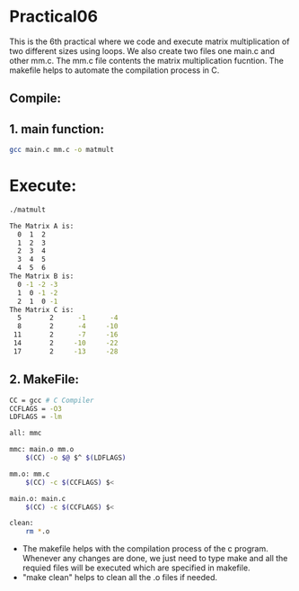 # Practical06

This is the 6th practical where we code and execute matrix multiplication of two different sizes using loops. We also create two files one main.c and other mm.c. 
The mm.c file contents the matrix multiplication fucntion.
The makefile helps to automate the compilation process in C. 

## Compile:

## 1. main function:

```bash
gcc main.c mm.c -o matmult

```
# Execute:

```bash
./matmult

The Matrix A is:
  0  1  2
  1  2  3
  2  3  4
  3  4  5
  4  5  6
The Matrix B is:
  0 -1 -2 -3
  1  0 -1 -2
  2  1  0 -1
The Matrix C is:
  5       2      -1      -4
  8       2      -4     -10
 11       2      -7     -16
 14       2     -10     -22
 17       2     -13     -28
```
## 2. MakeFile:

```bash
CC = gcc # C Compiler
CCFLAGS = -O3
LDFLAGS = -lm

all: mmc

mmc: main.o mm.o
	$(CC) -o $@ $^ $(LDFLAGS)

mm.o: mm.c
	$(CC) -c $(CCFLAGS) $<

main.o: main.c
	$(CC) -c $(CCFLAGS) $<

clean:
	rm *.o 

```
* The makefile helps with the compilation process of the c program. Whenever any changes are done, we just need to type make and all the requied files will be executed which are specified in makefile.
* "make clean" helps to clean all the .o files if needed.   